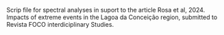 Scrip file for spectral analyses in suport to the article Rosa et al, 2024. Impacts of extreme events in the Lagoa da Conceição region, submitted to Revista FOCO interdiciplinary Studies.
